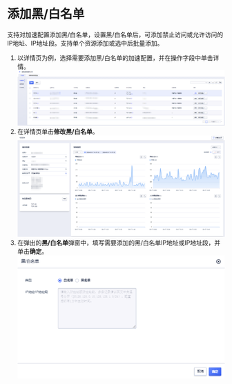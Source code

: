 # 添加黑/白名单
支持对加速配置添加黑/白名单，设置黑/白名单后，可添加禁止访问或允许访问的IP地址、IP地址段。支持单个资源添加或选中后批量添加。
1. 以详情页为例，选择需要添加黑/白名单的加速配置，并在操作字段中单击详情。
![image](/images/10.png)
2. 在详情页单击**修改黑/白名单**。
![image](/images/11.png)
3. 在弹出的**黑/白名单**弹窗中，填写需要添加的黑/白名单IP地址或IP地址段，并单击**确定**。
![image](/images/12.png)

